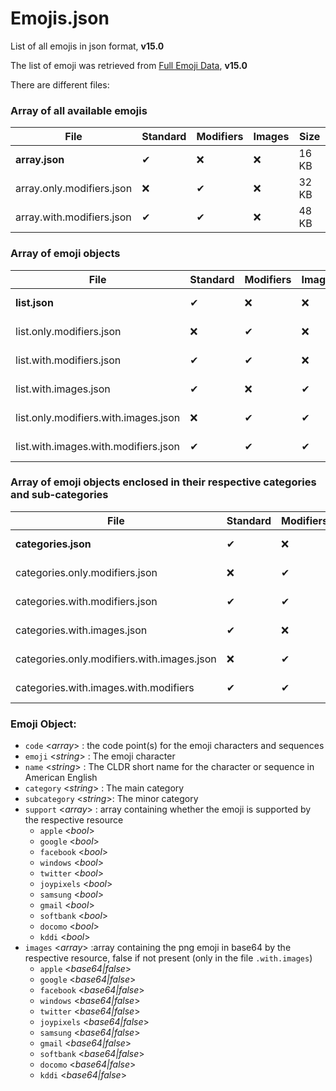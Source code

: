 # Emojis.json

List of all emojis in json format, **v15.0**

The list of emoji was retrieved from [Full Emoji Data](http://www.unicode.org/emoji/charts/full-emoji-list.html),
**v15.0**

There are different files:

### Array of all available emojis

| File                      | Standard | Modifiers | Images | Size     |
|---------------------------|----------|-----------|--------|----------|
| **array.json**            | ✔        | ❌         | ❌      | 16 KB    |
| array.only.modifiers.json | ❌        | ✔         | ❌      | 32 KB    |
| array.with.modifiers.json | ✔        | ✔         | ❌      | 48 KB    |

### Array of emoji objects

| File                                 | Standard | Modifiers | Images | Size     |     
|--------------------------------------|----------|-----------|--------|----------|
| **list.json**                        | ✔        | ❌         | ❌      | 528 KB   |
| list.only.modifiers.json             | ❌        | ✔         | ❌      | 610 KB   |
| list.with.modifiers.json             | ✔        | ✔         | ❌      | 1138 KB  |
| list.with.images.json                | ✔        | ❌         | ✔      | 34332 KB |
| list.only.modifiers.with.images.json | ❌        | ✔         | ✔      | 34833 KB |
| list.with.images.with.modifiers.json | ✔        | ✔         | ✔      | 69164 KB |

### Array of emoji objects enclosed in their respective categories and sub-categories

| File                                       | Standard | Modifiers | Images | Size     |     
|--------------------------------------------|----------|-----------|--------|----------|
| **categories.json**                        | ✔        | ❌         | ❌      | 434 KB   | 
| categories.only.modifiers.json             | ❌        | ✔         | ❌      | 514 KB   | 
| categories.with.modifiers.json             | ✔        | ✔         | ❌      | 947 KB   | 
| categories.with.images.json                | ✔        | ❌         | ✔      | 34237 KB | 
| categories.only.modifiers.with.images.json | ❌        | ✔         | ✔      | 34736 KB | 
| categories.with.images.with.modifiers      | ✔        | ✔         | ✔      | 68973 KB |

### Emoji Object:

- `code` <_array_> : the code point(s) for the emoji characters and sequences
- `emoji` <_string_> : The emoji character
- `name` <_string_> :  The CLDR short name for the character or sequence in American English
- `category` <_string_> : The main category
- `subcategory` <_string_>: The minor category
- `support` <_array_> : array containing whether the emoji is supported by the respective resource
    - `apple` <_bool_>
    - `google` <_bool_>
    - `facebook` <_bool_>
    - `windows` <_bool_>
    - `twitter` <_bool_>
    - `joypixels` <_bool_>
    - `samsung` <_bool_>
    - `gmail` <_bool_>
    - `softbank` <_bool_>
    - `docomo` <_bool_>
    - `kddi` <_bool_>
- `images` <_array_> :array containing the png emoji in base64 by the respective resource, false if not present (only in the file `.with.images`)
    - `apple` <_base64|false_>
    - `google` <_base64|false_>
    - `facebook` <_base64|false_>
    - `windows` <_base64|false_>
    - `twitter` <_base64|false_>
    - `joypixels` <_base64|false_>
    - `samsung` <_base64|false_>
    - `gmail` <_base64|false_>
    - `softbank` <_base64|false_>
    - `docomo` <_base64|false_>
    - `kddi` <_base64|false_>
